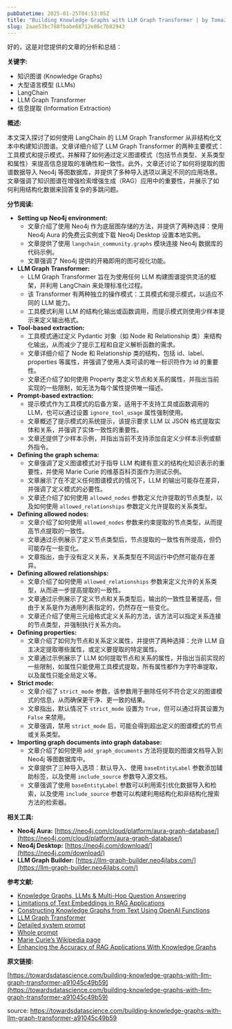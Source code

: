 ```yaml
---
pubDatetime: 2025-01-25T04:53:05Z
title: "Building Knowledge Graphs with LLM Graph Transformer | by Tomaz Bratanic | Towards Data Science"
slug: 2aae53bc788fbabe68712e86c7b82943
---
```


好的，这是对您提供的文章的分析和总结：

**关键字:**

*   知识图谱 (Knowledge Graphs)
*   大型语言模型 (LLMs)
*   LangChain
*   LLM Graph Transformer
*   信息提取 (Information Extraction)

**概述:**

本文深入探讨了如何使用 LangChain 的 LLM Graph Transformer 从非结构化文本中构建知识图谱。文章详细介绍了 LLM Graph Transformer 的两种主要模式：工具模式和提示模式，并解释了如何通过定义图谱模式（包括节点类型、关系类型和属性）来提高信息提取的准确性和一致性。此外，文章还讨论了如何将提取的图谱数据导入 Neo4j 等图数据库，并提供了多种导入选项以满足不同的应用场景。文章强调了知识图谱在增强检索增强生成（RAG）应用中的重要性，并展示了如何利用结构化数据来回答复杂的多跳问题。

**分节阅读:**

*   **Setting up Neo4j environment:**
    *   文章介绍了使用 Neo4j 作为底层图存储的方法，并提供了两种选择：使用 Neo4j Aura 的免费云实例或下载 Neo4j Desktop 设置本地实例。
    *   文章提供了使用 `langchain_community.graphs` 模块连接 Neo4j 数据库的代码示例。
    *   文章强调了 Neo4j 提供的开箱即用的图可视化功能。
*   **LLM Graph Transformer:**
    *   LLM Graph Transformer 旨在为使用任何 LLM 构建图谱提供灵活的框架，并利用 LangChain 来处理标准化过程。
    *   该 Transformer 有两种独立的操作模式：工具模式和提示模式，以适应不同的 LLM 能力。
    *   工具模式利用 LLM 的结构化输出或函数调用，而提示模式则使用少样本提示来定义输出格式。
*   **Tool-based extraction:**
    *   工具模式通过定义 Pydantic 对象（如 Node 和 Relationship 类）来结构化输出，从而减少了提示工程和自定义解析函数的需求。
    *   文章详细介绍了 Node 和 Relationship 类的结构，包括 id、label、properties 等属性，并强调了使用人类可读的唯一标识符作为 id 的重要性。
    *   文章还介绍了如何使用 Property 类定义节点和关系的属性，并指出当前实现的一些限制，如无法为每个属性提供唯一描述。
*   **Prompt-based extraction:**
    *   提示模式作为工具模式的后备方案，适用于不支持工具或函数调用的 LLM，也可以通过设置 `ignore_tool_usage` 属性强制使用。
    *   文章概述了提示模式的系统提示，该提示要求 LLM 以 JSON 格式提取实体和关系，并强调了实体一致性的重要性。
    *   文章还提供了少样本示例，并指出当前不支持添加自定义少样本示例或额外指令。
*   **Defining the graph schema:**
    *   文章强调了定义图谱模式对于指导 LLM 构建有意义的结构化知识表示的重要性，并使用 Marie Curie 的维基百科页面作为测试示例。
    *   文章展示了在不定义任何图谱模式的情况下，LLM 的输出可能存在差异，并强调了定义模式的必要性。
    *   文章还介绍了如何使用 `allowed_nodes` 参数定义允许提取的节点类型，以及如何使用 `allowed_relationships` 参数定义允许提取的关系类型。
*   **Defining allowed nodes:**
    *   文章介绍了如何使用 `allowed_nodes` 参数来约束提取的节点类型，从而提高节点提取的一致性。
    *   文章通过示例展示了定义节点类型后，节点提取的一致性有所提高，但仍可能存在一些变化。
    *   文章指出，由于没有定义关系，关系类型在不同运行中仍然可能存在差异。
*   **Defining allowed relationships:**
    *   文章介绍了如何使用 `allowed_relationships` 参数来定义允许的关系类型，从而进一步提高提取的一致性。
    *   文章通过示例展示了定义节点和关系类型后，输出的一致性显著提高，但由于关系是作为通用列表指定的，仍然存在一些变化。
    *   文章还介绍了使用三元组格式定义关系的方法，该方法可以指定关系连接的节点类型，并强制执行关系方向。
*   **Defining properties:**
    *   文章介绍了如何为节点和关系定义属性，并提供了两种选择：允许 LLM 自主决定提取哪些属性，或定义要提取的特定属性。
    *   文章通过示例展示了 LLM 如何提取节点和关系的属性，并指出当前实现的一些限制，如属性只能使用工具模式提取，所有属性都作为字符串提取，以及属性只能全局定义等。
*   **Strict mode:**
    *   文章介绍了 `strict_mode` 参数，该参数用于删除任何不符合定义的图谱模式的信息，从而确保更干净、更一致的结果。
    *   文章指出，默认情况下 `strict_mode` 设置为 `True`，但可以通过将其设置为 `False` 来禁用。
    *   文章强调，禁用 `strict_mode` 后，可能会得到超出定义的图谱模式的节点或关系类型。
*   **Importing graph documents into graph database:**
    *   文章介绍了如何使用 `add_graph_documents` 方法将提取的图谱文档导入到 Neo4j 等图数据库中。
    *   文章提供了三种导入选项：默认导入、使用 `baseEntityLabel` 参数添加辅助标签，以及使用 `include_source` 参数导入源文档。
    *   文章强调了使用 `baseEntityLabel` 参数可以利用索引优化数据导入和检索，以及使用 `include_source` 参数可以构建利用结构化和非结构化搜索方法的检索器。

**相关工具:**

*   **Neo4j Aura:** [https://neo4j.com/cloud/platform/aura-graph-database/](https://neo4j.com/cloud/platform/aura-graph-database/)
*   **Neo4j Desktop:** [https://neo4j.com/download/](https://neo4j.com/download/)
*   **LLM Graph Builder:** [https://llm-graph-builder.neo4jlabs.com/](https://llm-graph-builder.neo4jlabs.com/)

**参考文献:**

*   [Knowledge Graphs, LLMs & Multi-Hop Question Answering](https://medium.com/neo4j/knowledge-graphs-llms-multi-hop-question-answering-322113f53f51)
*   [Limitations of Text Embeddings in RAG Applications](https://medium.com/neo4j/limitations-of-text-embeddings-in-rag-applications-b060020b543b)
*   [Constructing Knowledge Graphs from Text Using OpenAI Functions](https://medium.com/@bratanic-tomaz/constructing-knowledge-graphs-from-text-using-openai-functions-096a6d010c17)
*   [LLM Graph Transformer](https://python.langchain.com/docs/how_to/graph_constructing/)
*   [Detailed system prompt](https://github.com/langchain-ai/langchain-experimental/blob/main/libs/experimental/langchain_experimental/graph_transformers/llm.py#L72)
*   [Whole prompt](https://github.com/langchain-ai/langchain-experimental/blob/main/libs/experimental/langchain_experimental/graph_transformers/llm.py#L206)
*   [Marie Curie’s Wikipedia page](https://en.wikipedia.org/wiki/Marie_Curie)
*   [Enhancing the Accuracy of RAG Applications With Knowledge Graphs](https://medium.com/neo4j/enhancing-the-accuracy-of-rag-applications-with-knowledge-graphs-ad5e2ffab663)

**原文链接:**

[https://towardsdatascience.com/building-knowledge-graphs-with-llm-graph-transformer-a91045c49b59](https://towardsdatascience.com/building-knowledge-graphs-with-llm-graph-transformer-a91045c49b59)


source: https://towardsdatascience.com/building-knowledge-graphs-with-llm-graph-transformer-a91045c49b59